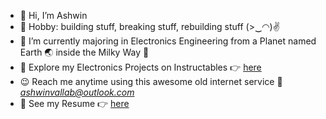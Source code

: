 - 👋 Hi, I’m Ashwin
- 👀 Hobby: building stuff, breaking stuff, rebuilding stuff (>‿◠)✌
- 🌱 I’m currently majoring in Electronics Engineering from a Planet named Earth 🌏 inside the Milky Way 🌌
- 🤖 Explore my Electronics Projects on Instructables 👉 [here](https://www.instructables.com/member/ashvnv/)
- 😉 Reach me anytime using this awesome old internet service 📧 *ashwinvallab@outlook.com*
- 📝 See my Resume 👉 [here](https://bit.ly/ashvnv-resume)
<!---
ashvnv/ashvnv is a ✨ special ✨ repository because its `README.md` (this file) appears on your GitHub profile.
You can click the Preview link to take a look at your changes.
--->
